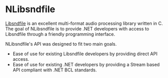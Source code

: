 # NLibsndfile

[Libsndfile](http://www.mega-nerd.com/libsndfile/) is an excellent multi-format audio processing library written in C. The goal of NLibsndfile is to provide .NET developers with access to Libsndfile through a friendly programming interface.

NLibsndfile's API was designed to fit two main goals.

* Ease of use for existing Libsndfile developers by providing direct API access.
* Ease of use for existing .NET developers by providing a Stream based API compliant with .NET BCL standards.

 